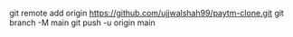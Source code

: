 git remote add origin https://github.com/ujjwalshah99/paytm-clone.git
git branch -M main
git push -u origin main